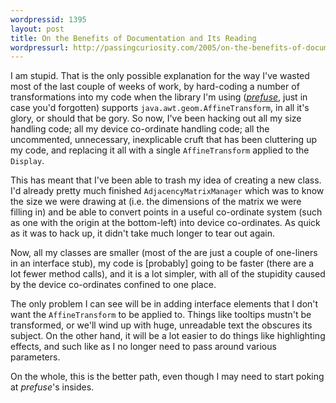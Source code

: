 ```yaml
--- 
wordpressid: 1395
layout: post
title: On the Benefits of Documentation and Its Reading
wordpressurl: http://passingcuriosity.com/2005/on-the-benefits-of-documentation-and-its-reading/
---
```


I am stupid. That is the only possible explanation for the way I've wasted
most of the last couple of weeks of work, by hard-coding a number of
transformations into my code when the library I'm using (*[prefuse][1]*, just
in case you'd forgotten) supports `java.awt.geom.AffineTransform`, in all it's
glory, or should that be gory. So now, I've been hacking out all my size
handling code; all my device co-ordinate handling code; all the uncommented,
unnecessary, inexplicable cruft that has been cluttering up my code, and
replacing it all with a single `AffineTransform` applied to the `Display`.

[1]: http://prefuse.org/

This has meant that I've been able to trash my idea of creating a new class.
I'd already pretty much finished `AdjacencyMatrixManager` which was to know
the size we were drawing at (i.e. the dimensions of the matrix we were filling
in) and be able to convert points in a useful co-ordinate system (such as one
with the origin at the bottom-left) into device co-ordinates. As quick as it
was to hack up, it didn't take much longer to tear out again.

Now, all my classes are smaller (most of the are just a couple of one-liners
in an interface stub), my code is [probably] going to be faster (there are a
lot fewer method calls), and it is a lot simpler, with all of the stupidity
caused by the device co-ordinates confined to one place.

The only problem I can see will be in adding interface elements that I don't
want the `AffineTransform` to be applied to. Things like tooltips mustn't be
transformed, or we'll wind up with huge, unreadable text the obscures its
subject. On the other hand, it will be a lot easier to do things like
highlighting effects, and such like as I no longer need to pass around various
parameters.

On the whole, this is the better path, even though I may need to start poking
at *prefuse*'s insides.
